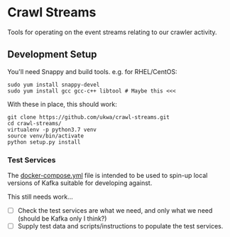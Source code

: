 Crawl Streams
=============

Tools for operating on the event streams relating to our crawler activity.


## Development Setup

You'll need Snappy and build tools. e.g. for RHEL/CentOS:

```
sudo yum install snappy-devel
sudo yum install gcc gcc-c++ libtool # Maybe this <<<
```

With these in place, this should work:

```
git clone https://github.com/ukwa/crawl-streams.git
cd crawl-streams/
virtualenv -p python3.7 venv
source venv/bin/activate
python setup.py install
```

### Test Services

The [docker-compose.yml](./docker-compose.yml) file is intended to be used to spin-up local versions of Kafka suitable for developing against.

This still needs work...

- [ ] Check the test services are what we need, and only what we need (should be Kafka only I think?)
- [ ] Supply test data and scripts/instructions to populate the test services.
